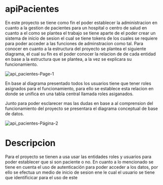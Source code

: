 # apiPacientes

En este proyecto se tiene como fin el poder establecer la administracion en cuanto a la gestion de pacientes para un hospital o centro de salud
en cuanto a el como se plantea el trabajo se tiene aparte de el poder crear un sistema de inicio de sesion el cual se tiene tokens de los cuales 
se requiere para poder acceder a las funciones de adminstracion como tal.
Para conocer en cuanto a la estructura del proyecto se plantea el siguiente diagrama, el cual su fin es el poder conocer la relacion de de cada entidad en base a la estructura que se plantea, a la vez se explicara su funcionamiento.

![api_pacientes-Page-1](https://github.com/user-attachments/assets/76218258-cbe2-43bf-967a-47c6b0a41bd1)

En base al diagrama presentado todos los usuarios tiene que tener roles asignados para el funcionamiento, para ello se establece esta relacion en donde se
unifica en una tabla central llamada roles asiganados.

Junto para poder esclarecer mas las dudas en base a al comprension del funcionamiento del proyecto se presentara el diagrama conceptual de base de datos.

![api_pacientes-Página-2](https://github.com/user-attachments/assets/1f27c749-4bd2-4cc4-8e3f-b0fb4a372f37)

# Descripcion
Para el proyecto se tienen a usa usar las entidades roles y usuarios para poder establecer que si son paciente o no. En cuanto a lo mencionado se tiene en cuenta el uso de autenticación para poder acceder a los datos, por ello se efectua un medio de inicio de sesion ene le cual el usuario se tiene que identificicar para el uso de este 
